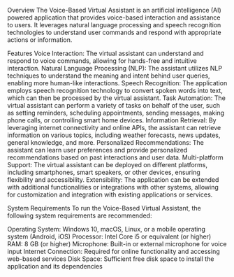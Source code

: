 Overview The Voice-Based Virtual Assistant is an artificial intelligence (AI) powered application that provides voice-based interaction and assistance to users. It leverages natural language processing and speech recognition technologies to understand user commands and respond with appropriate actions or information.

Features Voice Interaction: The virtual assistant can understand and respond to voice commands, allowing for hands-free and intuitive interaction. Natural Language Processing (NLP): The assistant utilizes NLP techniques to understand the meaning and intent behind user queries, enabling more human-like interactions. Speech Recognition: The application employs speech recognition technology to convert spoken words into text, which can then be processed by the virtual assistant. Task Automation: The virtual assistant can perform a variety of tasks on behalf of the user, such as setting reminders, scheduling appointments, sending messages, making phone calls, or controlling smart home devices. Information Retrieval: By leveraging internet connectivity and online APIs, the assistant can retrieve information on various topics, including weather forecasts, news updates, general knowledge, and more. Personalized Recommendations: The assistant can learn user preferences and provide personalized recommendations based on past interactions and user data. Multi-platform Support: The virtual assistant can be deployed on different platforms, including smartphones, smart speakers, or other devices, ensuring flexibility and accessibility. Extensibility: The application can be extended with additional functionalities or integrations with other systems, allowing for customization and integration with existing applications or services.

System Requirements To run the Voice-Based Virtual Assistant, the following system requirements are recommended:

Operating System: Windows 10, macOS, Linux, or a mobile operating system (Android, iOS) Processor: Intel Core i5 or equivalent (or higher) RAM: 8 GB (or higher) Microphone: Built-in or external microphone for voice input Internet Connection: Required for online functionality and accessing web-based services Disk Space: Sufficient free disk space to install the application and its dependencies
